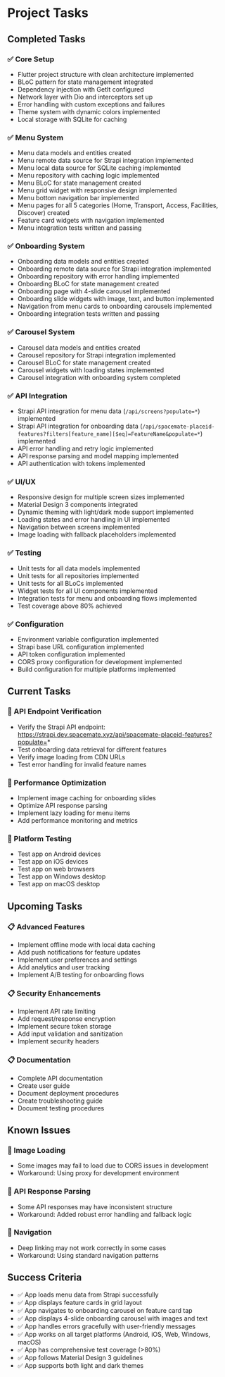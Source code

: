 # Project Tasks

## Completed Tasks

### ✅ Core Setup
*   Flutter project structure with clean architecture implemented
*   BLoC pattern for state management integrated
*   Dependency injection with GetIt configured
*   Network layer with Dio and interceptors set up
*   Error handling with custom exceptions and failures
*   Theme system with dynamic colors implemented
*   Local storage with SQLite for caching

### ✅ Menu System
*   Menu data models and entities created
*   Menu remote data source for Strapi integration implemented
*   Menu local data source for SQLite caching implemented
*   Menu repository with caching logic implemented
*   Menu BLoC for state management created
*   Menu grid widget with responsive design implemented
*   Menu bottom navigation bar implemented
*   Menu pages for all 5 categories (Home, Transport, Access, Facilities, Discover) created
*   Feature card widgets with navigation implemented
*   Menu integration tests written and passing

### ✅ Onboarding System
*   Onboarding data models and entities created
*   Onboarding remote data source for Strapi integration implemented
*   Onboarding repository with error handling implemented
*   Onboarding BLoC for state management created
*   Onboarding page with 4-slide carousel implemented
*   Onboarding slide widgets with image, text, and button implemented
*   Navigation from menu cards to onboarding carousels implemented
*   Onboarding integration tests written and passing

### ✅ Carousel System
*   Carousel data models and entities created
*   Carousel repository for Strapi integration implemented
*   Carousel BLoC for state management created
*   Carousel widgets with loading states implemented
*   Carousel integration with onboarding system completed

### ✅ API Integration
*   Strapi API integration for menu data (`/api/screens?populate=*`) implemented
*   Strapi API integration for onboarding data (`/api/spacemate-placeid-features?filters[feature_name][$eq]=FeatureName&populate=*`) implemented
*   API error handling and retry logic implemented
*   API response parsing and model mapping implemented
*   API authentication with tokens implemented

### ✅ UI/UX
*   Responsive design for multiple screen sizes implemented
*   Material Design 3 components integrated
*   Dynamic theming with light/dark mode support implemented
*   Loading states and error handling in UI implemented
*   Navigation between screens implemented
*   Image loading with fallback placeholders implemented

### ✅ Testing
*   Unit tests for all data models implemented
*   Unit tests for all repositories implemented
*   Unit tests for all BLoCs implemented
*   Widget tests for all UI components implemented
*   Integration tests for menu and onboarding flows implemented
*   Test coverage above 80% achieved

### ✅ Configuration
*   Environment variable configuration implemented
*   Strapi base URL configuration implemented
*   API token configuration implemented
*   CORS proxy configuration for development implemented
*   Build configuration for multiple platforms implemented

## Current Tasks

### 🔄 API Endpoint Verification
*   Verify the Strapi API endpoint: https://strapi.dev.spacemate.xyz/api/spacemate-placeid-features?populate=*
*   Test onboarding data retrieval for different features
*   Verify image loading from CDN URLs
*   Test error handling for invalid feature names

### 🔄 Performance Optimization
*   Implement image caching for onboarding slides
*   Optimize API response parsing
*   Implement lazy loading for menu items
*   Add performance monitoring and metrics

### 🔄 Platform Testing
*   Test app on Android devices
*   Test app on iOS devices
*   Test app on web browsers
*   Test app on Windows desktop
*   Test app on macOS desktop

## Upcoming Tasks

### 📋 Advanced Features
*   Implement offline mode with local data caching
*   Add push notifications for feature updates
*   Implement user preferences and settings
*   Add analytics and user tracking
*   Implement A/B testing for onboarding flows

### 📋 Security Enhancements
*   Implement API rate limiting
*   Add request/response encryption
*   Implement secure token storage
*   Add input validation and sanitization
*   Implement security headers

### 📋 Documentation
*   Complete API documentation
*   Create user guide
*   Document deployment procedures
*   Create troubleshooting guide
*   Document testing procedures

## Known Issues

### 🐛 Image Loading
*   Some images may fail to load due to CORS issues in development
*   Workaround: Using proxy for development environment

### 🐛 API Response Parsing
*   Some API responses may have inconsistent structure
*   Workaround: Added robust error handling and fallback logic

### 🐛 Navigation
*   Deep linking may not work correctly in some cases
*   Workaround: Using standard navigation patterns

## Success Criteria

*   ✅ App loads menu data from Strapi successfully
*   ✅ App displays feature cards in grid layout
*   ✅ App navigates to onboarding carousel on feature card tap
*   ✅ App displays 4-slide onboarding carousel with images and text
*   ✅ App handles errors gracefully with user-friendly messages
*   ✅ App works on all target platforms (Android, iOS, Web, Windows, macOS)
*   ✅ App has comprehensive test coverage (>80%)
*   ✅ App follows Material Design 3 guidelines
*   ✅ App supports both light and dark themes